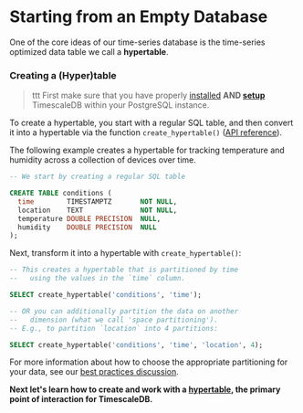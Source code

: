 # Starting from an Empty Database

One of the core ideas of our time-series database is the time-series optimized data
table we call a **hypertable**.

### Creating a (Hyper)table
>ttt First make sure that you have properly [installed][] **AND [setup][]** TimescaleDB within your PostgreSQL instance.

To create a hypertable, you start with a regular SQL table, and then convert
it into a hypertable via the function `create_hypertable()` ([API reference][]).

The following example creates a hypertable for tracking
temperature and humidity across a collection of devices over time.

```sql
-- We start by creating a regular SQL table

CREATE TABLE conditions (
  time        TIMESTAMPTZ       NOT NULL,
  location    TEXT              NOT NULL,
  temperature DOUBLE PRECISION  NULL,
  humidity    DOUBLE PRECISION  NULL
);
```

Next, transform it into a hypertable with `create_hypertable()`:

```sql
-- This creates a hypertable that is partitioned by time
--   using the values in the `time` column.

SELECT create_hypertable('conditions', 'time');

-- OR you can additionally partition the data on another
--   dimension (what we call 'space partitioning').
-- E.g., to partition `location` into 4 partitions:

SELECT create_hypertable('conditions', 'time', 'location', 4);
```

For more information about how to choose the appropriate partitioning
for your data, see our [best practices discussion][].

**Next let's learn how to create and work with a [hypertable][], the primary
point of interaction for TimescaleDB.**

[installed]: /getting-started/installation
[setup]: /getting-started/setup
[hypertable]: /getting-started/basic-operations
[best practices discussion]: /api/api-timescaledb#create_hypertable-best-practices
[API Reference]: /api/api-timescaledb
